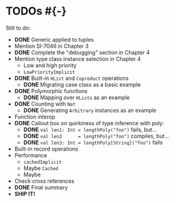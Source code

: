 # TODOs #{-}

Still to do:

  - **DONE** Generic applied to tuples
  - Mention SI-7046 in Chapter 3
  - **DONE** Complete the "debugging" section in Chapter 4
  - Mention type class instance selection in Chapter 4
    - Low and high priority
    - `LowPriorityImplicit`
  - **DONE** Built-in `HList` and `Coproduct` operations
    - **DONE** Migrating case class as a basic example
  - **DONE** Polymorphic functions
    - **DONE** Mapping over `HLists` as an example
  - **DONE** Counting with `Nat`
    - **DONE** Generating `Arbitrary` instances as an example
  - Function interop
  - **DONE** Callout box on quirkiness of type inference with poly:
    - **DONE** `val len1: Int = lengthPoly("foo")` fails, but...
    - **DONE** `val len2      = lengthPoly("foo")` compiles, but...
    - **DONE** `val len3: Int = lengthPoly[String]("foo")` fails
  - Built-in record operations
  - Performance
    - `cachedImplicit`
    - Maybe `Cached`
    - Maybe
  - Check cross references
  - **DONE** Final summary
  - **SHIP IT!**
